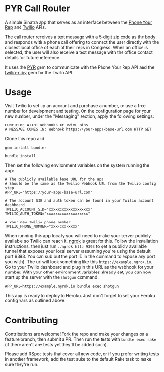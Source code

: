 # PYR Call Router
A simple Sinatra app that serves as an interface between the [Phone Your Rep](https://github.com/phoneyourrep/phone-your-rep-api) and [Twilio](https://www.twilio.com) APIs.

The call router receives a text message with a 5-digit zip code as the body and responds with a phone call offering to connect the user directly with the closest local office of each of their reps in Congress. When an office is selected, the user will also receive a text message with the office contact details for future reference.

It uses the [PYR](https://github.com/phoneyourrep/pyr) gem to communicate with the Phone Your Rep API and the [twilio-ruby](https://github.com/twilio/twilio-ruby) gem for the Twilio API.

# Usage
Visit Twilio to set up an account and purchase a number, or use a free number for development and testing. On the configuration page for your new number, under the "Messaging" section, apply the following settings:
```
CONFIGURE WITH: Webhooks or TwiML Bins
A MESSAGE COMES IN: Webhook https://your-apps-base-url.com HTTP GET
```

Clone this repo and

```gem install bundler```

```bundle install```

Then set the following environment variables on the system running the app:

```
# The publicly available base URL for the app
# Should be the same as the Twilio Webhook URL from the Twilio config step
APP_URL="https://your-apps-base-url.com"

# The account SID and auth token can be found in your Twilio account dashboard
TWILIO_ACCOUNT_SID="xxxxxxxxxxxxxxxxxxx"
TWILIO_AUTH_TOKEN="xxxxxxxxxxxxxxxxxxx"

# Your new Twilio phone number
TWILIO_PHONE_NUMBER="xxx-xxx-xxxx"
```

When running this app locally you will need to make your server publicly available so Twilio can reach it. [ngrok](https://ngrok.com/) is great for this. Follow the installation instructions, then just run `./ngrok http 9393` to get a publicly available tunnel that exposes your local server (assuming you're using the default port 9393. You can sub out the port ID in the command to expose any port you wish). The url will look something like this `https://example.ngrok.io`. Go to your Twilio dashboard and plug in this URL as the webhook for your number. With your other environment variables already set, you can now start up the server with the `shotgun` command.

```
APP_URL=https://example.ngrok.io bundle exec shotgun
```

This app is ready to deploy to Heroku. Just don't forget to set your Heroku config vars as outlined above.

# Contributing

Contributions are welcome! Fork the repo and make your changes on a feature branch, then submit a PR. Then run the tests with `bundle exec rake` (if there aren't any tests yet they'll be added soon).

Please add RSpec tests that cover all new code, or if you prefer writing tests in another framework, add the test suite to the default Rake task to make sure they're run.
